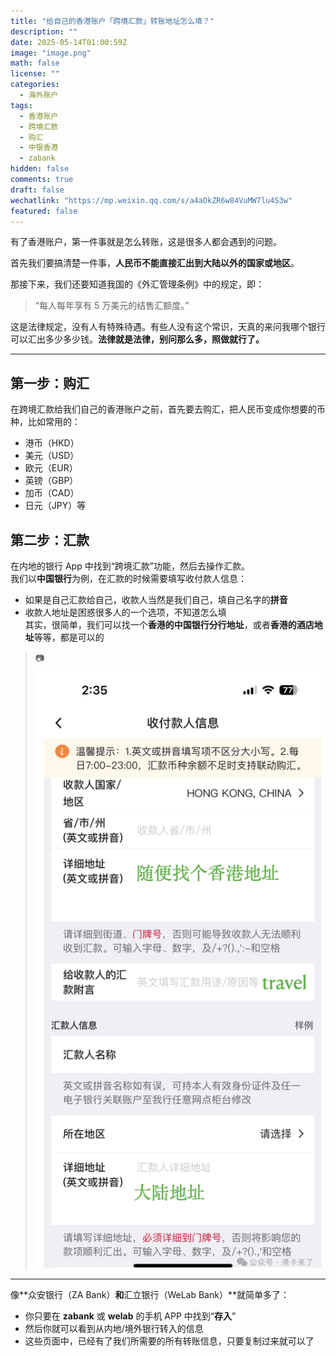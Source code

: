 ```yaml
---
title: "给自己的香港账户「跨境汇款」转账地址怎么填？"
description: ""
date: 2025-05-14T01:00:59Z
image: "image.png"
math: false
license: ""
categories:
  - 海外账户
tags:
  - 香港账户
  - 跨境汇款
  - 购汇
  - 中银香港
  - zabank
hidden: false
comments: true
draft: false
wechatlink: "https://mp.weixin.qq.com/s/a4aOkZR6w84VuMW7lu4S3w"
featured: false
---
```


有了香港账户，第一件事就是怎么转账，这是很多人都会遇到的问题。

首先我们要搞清楚一件事，**人民币不能直接汇出到大陆以外的国家或地区**。

那接下来，我们还要知道我国的《外汇管理条例》中的规定，即：

> “每人每年享有 5 万美元的结售汇额度。”

这是法律规定，没有人有特殊待遇。有些人没有这个常识，天真的来问我哪个银行可以汇出多少多少钱。**法律就是法律，别问那么多，照做就行了。**

---

## 第一步：购汇

在跨境汇款给我们自己的香港账户之前，首先要去购汇，把人民币变成你想要的币种，比如常用的：

- 港币（HKD）
- 美元（USD）
- 欧元（EUR）
- 英镑（GBP）
- 加币（CAD）
- 日元（JPY）等

## 第二步：汇款

在内地的银行 App 中找到“跨境汇款”功能，然后去操作汇款。  
我们以**中国银行**为例，在汇款的时候需要填写收付款人信息：

- 如果是自己汇款给自己，收款人当然是我们自己，填自己名字的**拼音**
- 收款人地址是困惑很多人的一个选项，不知道怎么填  
  其实，很简单，我们可以找一个**香港的中国银行分行地址**，或者**香港的酒店地址**等等，都是可以的

> 📷 ![中银香港跨境汇款](image-1.png)

---

像**众安银行（ZA Bank）**和**汇立银行（WeLab Bank）**就简单多了：

- 你只要在 **zabank** 或 **welab** 的手机 APP 中找到“**存入**”
- 然后你就可以看到从内地/境外银行转入的信息
- 这些页面中，已经有了我们所需要的所有转账信息，只要复制过来就可以了
